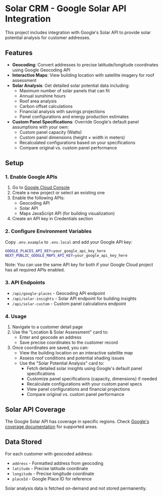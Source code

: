 # Solar CRM - Google Solar API Integration

This project includes integration with Google's Solar API to provide solar potential analysis for customer addresses.

## Features

- **Geocoding**: Convert addresses to precise latitude/longitude coordinates using Google Geocoding API
- **Interactive Maps**: View building location with satellite imagery for roof assessment
- **Solar Analysis**: Get detailed solar potential data including:
  - Maximum number of solar panels that can fit
  - Annual sunshine hours
  - Roof area analysis
  - Carbon offset calculations
  - Financial analysis with savings projections
  - Panel configurations and energy production estimates
- **Custom Panel Specifications**: Override Google's default panel assumptions with your own:
  - Custom panel capacity (Watts)
  - Custom panel dimensions (height × width in meters)
  - Recalculated configurations based on your specifications
  - Compare original vs. custom panel performance

## Setup

### 1. Enable Google APIs

1. Go to [Google Cloud Console](https://console.cloud.google.com/)
2. Create a new project or select an existing one
3. Enable the following APIs:
   - Geocoding API
   - Solar API
   - Maps JavaScript API (for building visualization)
4. Create an API key in Credentials section

### 2. Configure Environment Variables

Copy `.env.example` to `.env.local` and add your Google API key:

```bash
GOOGLE_PLACES_API_KEY=your_google_api_key_here
NEXT_PUBLIC_GOOGLE_MAPS_API_KEY=your_google_api_key_here
```

Note: You can use the same API key for both if your Google Cloud project has all required APIs enabled.

### 3. API Endpoints

- `/api/google-places` - Geocoding API endpoint
- `/api/solar-insights` - Solar API endpoint for building insights
- `/api/solar-custom` - Custom panel calculations endpoint

### 4. Usage

1. Navigate to a customer detail page
2. Use the "Location & Solar Assessment" card to:
   - Enter and geocode an address
   - Save precise coordinates to the customer record
3. Once coordinates are saved, you can:
   - View the building location on an interactive satellite map
   - Assess roof conditions and potential shading issues
   - Use the "Solar Potential Analysis" card to:
     - Fetch detailed solar insights using Google's default panel specifications
     - Customize panel specifications (capacity, dimensions) if needed
     - Recalculate configurations with your custom panel specs
     - View panel configurations and financial projections
     - Compare original vs. custom panel performance

## Solar API Coverage

The Google Solar API has coverage in specific regions. Check [Google's coverage documentation](https://developers.google.com/maps/documentation/solar/coverage) for supported areas.

## Data Stored

For each customer with geocoded address:
- `address` - Formatted address from geocoding
- `latitude` - Precise latitude coordinate
- `longitude` - Precise longitude coordinate  
- `placeId` - Google Place ID for reference

Solar analysis data is fetched on-demand and not stored permanently.
